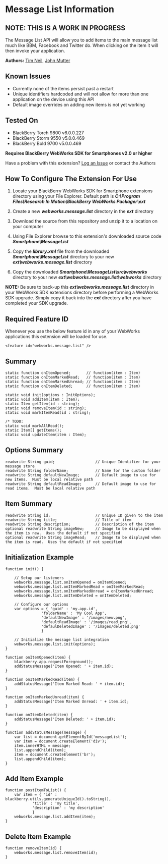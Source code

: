 # Message List Information

## NOTE: THIS IS A WORK IN PROGRESS

The Message List API will allow you to add items to the main message list much like BBM, Facebook and Twitter do.  When clicking on the item it will then invoke your application. 

**Authors:** [Tim Neil](https://github.com/tneil), [John Mutter](https://github.com/jmutter)

## Known Issues

* Currently none of the items persist past a restart
* Unique identifiers hardcoded and will not allow for more than one application on the device using this API
* Default image overrides on adding new items is not yet working

## Tested On

* BlackBerry Torch 9800 v6.0.0.227
* BlackBerry Storm 9550 v5.0.0.469
* BlackBerry Bold 9700 v5.0.0.469

**Requires BlackBerry WebWorks SDK for Smartphones v2.0 or higher**

Have a problem with this extension?  [Log an Issue](https://github.com/blackberry/WebWorks-Community-APIs/issues) or contact the Authors

## How To Configure The Extension For Use

1. Locate your BlackBerry WebWorks SDK for Smartphone extensions directory using your File Explorer.  Default path is _**C:\Program Files\Research In Motion\BlackBerry WebWorks Packager\ext**_

2. Create a new _**webworks.message.list**_ directory in the _**ext**_ directory

3. Download the source from this repository and unzip it to a location on your computer

4. Using File Explorer browse to this extension's downloaded source code _**Smartphone\MessageList**_

5. Copy the _**library.xml**_ file from the downloaded _**Smartphone\MessageList**_ directory to your new _**ext\webworks.message.list**_ directory

6. Copy the downloaded _**Smartphone\MessageList\src\webworks**_ directory to your new _**ext\webworks.message.list\webworks**_ directory

**NOTE:** Be sure to back-up this _**ext\webworks.message.list**_ directory in your WebWorks SDK extensions directory before performing a WebWorks SDK upgrade. Simply copy it back into the _**ext**_ directory after you have completed your SDK upgrade.

## Required Feature ID
Whenever you use the below feature id in any of your WebWorks applications this extension will be loaded for use.

    <feature id="webworks.message.list" />

## Summary

    static function onItemOpened;  		// function(item : Item)
	static function onItemMarkedRead;	// function(item : Item)
	static function onItemMarkedUnread;	// function(item : Item)
	static function onItemDeleted;		// function(item : Item)
	
	static void init(options : InitOptions); 
    static void addItem(item : Item); 
	static Item getItem(id : string);
	static void removeItem(id : string);
	static void markItemRead(id : string);
	
	/* TODO: 
	static void markAllRead();	
	static Item[] getItems();
	static void updateItem(item : Item);

## Options Summary

    readwrite String guid;  				// Unique Identifier for your message store
	readwrite String folderName; 			// Name for the custom folder
	readwrite String defaultNewImage;		// Default image to use for new items.  Must be local relative path
	readwrite String defaultReadImage;		// Default image to use for read items.  Must be local relative path
	
## Item Summary

    readwrite String id;					// Unique ID given to the item
	readwrite String title; 				// Title of item
	readwrite String description;			// Description of the item
	optional readwrite String imageNew;		// Image to be displayed when the item is new.  Uses the default if not specified
	optional readwrite String imageRead;	// Image to be displayed when the item is read.  Uses the default if not specified

## Initialization Example

    function init() {
 	    
		// Setup our listeners
		webworks.message.list.onItemOpened = onItemOpened;
		webworks.message.list.onItemMarkedRead = onItemMarkedRead;
		webworks.message.list.onItemMarkedUnread = onItemMarkedUnread;
		webworks.message.list.onItemDeleted = onItemDeleted;
		
		// Configure our options
		var options = { 'guid' : 'my.app.id',
					'folderName' : 'My Cool App',
					'defaultNewImage' : '/images/new.png',
					'defaultReadImage' : '/images/read.png',
					'defaulDeletedImage' : '/images/deleted.png'
				    }
	    
		// Initialize the message list integration
	    webworks.message.list.init(options);
    }

    function onItemOpened(item) {
		blackberry.app.requestForeground();
		addStatusMessage('Item Opened: ' + item.id);
    }

    function onItemMarkedRead(item) {
		addStatusMessage('Item Marked Read: ' + item.id);
	}
	
	function onItemMarkedUnread(item) {
		addStatusMessage('Item Marked Unread: ' + item.id);
	}

	function onItemDeleted(item) {
		addStatusMessage('Item Deleted: ' + item.id);
	}
	
	function addStatusMessage(message) {
		var list = document.getElementById('messageList');
		var item = document.createElement('div');
		item.innerHTML = message;
		list.appendChild(item);
		item = document.createElement('br');
		list.appendChild(item);
	}

## Add Item Example

    function postItemToList() {
	    var item = { 'id' : blackberry.utils.generateUniqueId().toString(),
				'title' : 'my title',
				'description' : 'my description'
				}
	    webworks.message.list.addItem(item);
    }
	
## Delete Item Example

    function removeItem(id) {
		webworks.message.list.removeItem(id);
	}
	

